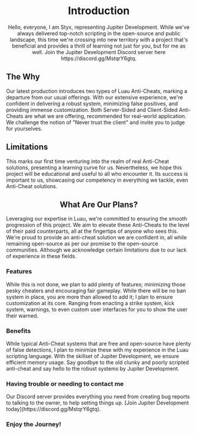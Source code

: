 <h1 align="center">Introduction</h1>

<p align="center">
  Hello, everyone, I am Styx, representing Jupiter Development. While we've always delivered top-notch scripting in the open-source and public landscape, this time we're crossing into new territory with a project that's beneficial and provides a thrill of learning not just for you, but for me as well. Join the Jupiter Development Discord server here https://discord.gg/MstqrY6gtq. 

  <h2>The Why</h2>
  Our latest production introduces two types of Luau Anti-Cheats, marking a departure from our usual offerings. With our extensive experience, we're confident in delivering a robust system, minimizing false positives, and providing immense customization. Both Server-Sided and Client-Sided Anti-Cheats are what we are offering, recommended for real-world application. We challenge the notion of "Never trust the client" and invite you to judge for yourselves.

  <h2>Limitations</h2>
  This marks our first time venturing into the realm of real Anti-Cheat solutions, presenting a learning curve for us. Nevertheless, we hope this project will be educational and useful to all who encounter it. Its success is important to us, showcasing our competency in everything we tackle, even Anti-Cheat solutions.

<h2 align="center">What Are Our Plans?</h2>
  Leveraging our expertise in Luau, we're committed to ensuring the smooth progression of this project. We aim to elevate these Anti-Cheats to the level of their paid counterparts, all at the fingertips of anyone who sees this. We're proud to provide an anti-cheat solution we are confident in, all while remaining open-source as per our promise to the open-source communities. Although we acknowledge certain limitations due to our lack of experience in these fields.

<h3>Features</h3>
  While this is not done, we plan to add plenty of features; minimizing those pesky cheaters and encouraging fair gameplay. While there will be no ban system in place, you are more than allowed to add it; I plan to ensure customization at its core. Ranging from enacting a strike system, kick system, warnings, to even custom user interfaces for you to show the user their warned.

<h3>Benefits</h3>
  While typical Anti-Cheat systems that are free and open-source have plenty of false detections, I plan to minimize these with my experience in the Luau scripting language. With the skillset of Jupiter Development, we ensure efficient memory usage. Say goodbye to the old clunky and poorly scripted anti-cheat and say hello to the robust systems by Jupiter Development.

<h3>Having trouble or needing to contact me</h3>
  Our Discord server provides everything you need from creating bug reports to talking to the owner, to help setting things up. [Join Jupiter Development today](https://discord.gg/MstqrY6gtq).
  
  ### Enjoy the Journey!
</p>
